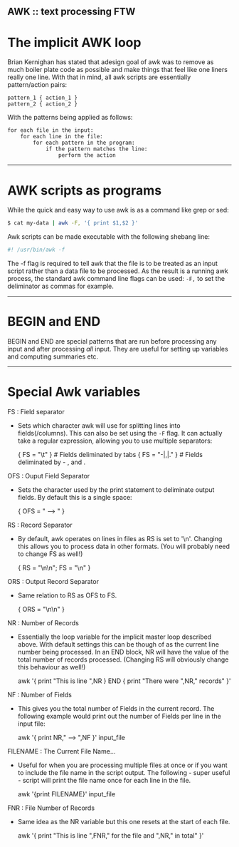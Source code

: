 AWK :: text processing FTW
--------------------------

# The implicit AWK loop
Brian Kernighan has stated that adesign goal of awk was to remove as much boiler
plate code as possible and make things that feel like one liners really one
line. With that in mind, all awk scripts are essentially pattern/action pairs:

    pattern_1 { action_1 }
    pattern_2 { action_2 }

With the patterns being applied as follows:

    for each file in the input:
        for each line in the file:
            for each pattern in the program:
                if the pattern matches the line:
                    perform the action

-------------------------------------------------------------------------------

# AWK scripts as programs
While the quick and easy way to use awk is as a command like grep or sed:

```bash
$ cat my-data | awk -F, '{ print $1,$2 }'
```

Awk scripts can be made executable with the following shebang line:

```bash
#! /usr/bin/awk -f
```

The -f flag is required to tell awk that the file is to be treated as an input
script rather than a data file to be processed. As the result is a running awk
process, the standard awk command line flags can be used: `-F,` to set the
deliminator as commas for example.

-------------------------------------------------------------------------------

# BEGIN and END
BEGIN and END are special patterns that are run before processing any input and
after processing _all_ input. They are useful for setting up variables and
computing summaries etc.

-------------------------------------------------------------------------------

# Special Awk variables
FS : Field separator
- Sets which character awk will use for splitting lines into fields(/columns).
  This can also be set using the `-F` flag. It can actually take a regular
  expression, allowing you to use multiple separators:

    { FS = "\t" }       # Fields deliminated by tabs
    { FS = "-|,|." }    # Fields deliminated by - , and .

OFS : Ouput Field Separator
- Sets the character used by the print statement to deliminate output fields. By
  default this is a single space:

    { OFS = " --> " }

RS : Record Separator
- By default, awk operates on lines in files as RS is set to '\n'. Changing this
  allows you to process data in other formats. (You will probably need to change
  FS as well!)

    { RS = "\n\n"; FS = "\n" }

ORS : Output Record Separator
- Same relation to RS as OFS to FS.

    { ORS = "\n\n" }

NR : Number of Records
- Essentially the loop variable for the implicit master loop described above.
  With default settings this can be though of as the current line number being
  processed. In an END block, NR will have the value of the total number of
  records processed. (Changing RS will obviously change this behaviour as well!)

    awk '{ print "This is line ",NR } END { print "There were ",NR," records" }'

NF : Number of Fields
- This gives you the total number of Fields in the current record. The following
  example would print out the number of Fields per line in the input file:

    awk '{ print NR," --> ",NF }' input_file

FILENAME : The Current File Name...
- Useful for when you are processing multiple files at once or if you want to
  include the file name in the script output. The following - super useful -
  script will print the file name once for each line in the file.

    awk '{print FILENAME}' input_file

FNR : File Number of Records
- Same idea as the NR variable but this one resets at the start of each file.

    awk '{ print "This is line ",FNR," for the file and ",NR," in total" }'
